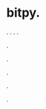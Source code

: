 # bitpy.
.
.
.
.












.






















































.
























.



























.



























.
